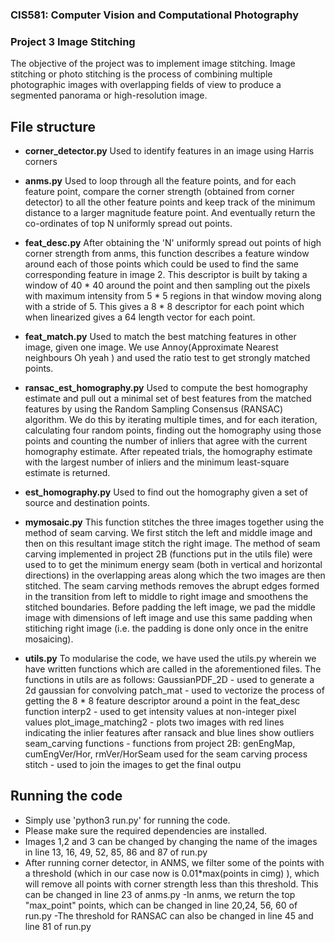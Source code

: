 ### CIS581: Computer Vision and Computational Photography
### Project 3 Image Stitching

The objective of the project was to implement image stitching. Image stitching or photo stitching is the process of combining multiple photographic images with overlapping fields of view to produce a segmented panorama or high-resolution image.

## File structure
- <b>corner_detector.py</b>
  Used to identify features in an image using Harris corners

- <b>anms.py</b>
  Used to loop through all the feature points, and for each feature point, compare the corner strength (obtained from corner detector) to all the other feature points and keep track of the minimum distance to a larger magnitude feature point. And eventually return the co-ordinates of top N uniformly spread out points.

- <b>feat_desc.py</b>
  After obtaining the 'N' uniformly spread out points of high corner strength from anms, this function describes a feature window around each of those points which could be used to find the same corresponding feature in image 2. This descriptor is built by taking a window of 40 * 40 around the point and then sampling out the pixels with maximum intensity from 5 * 5 regions in that window moving along with a stride of 5. This gives a 8 * 8 descriptor for each point which when linearized gives a 64 length vector for each point.

- <b>feat_match.py</b>
  Used to match the best matching features in other image, given one image. We use Annoy(Approximate Nearest neighbours Oh yeah ) and used the ratio test to get strongly matched points.

- <b>ransac_est_homography.py</b>
  Used to compute the best homography estimate and pull out a minimal set of best features from the matched features by using the Random Sampling Consensus (RANSAC) algorithm. We do this by iterating multiple times, and for each iteration, calculating four random points, finding out the homography using those points and counting the number of inliers that agree with the current homography estimate. After repeated trials, the homography estimate with the largest number of inliers and the minimum least-square estimate is returned.

- <b>est_homography.py</b>
  Used to find out the homography given a set of source and destination points.

- <b>mymosaic.py</b>
  This function stitches the three images together using the method of seam carving. We first stitch the left and middle image and then on this resultant image stitch the right image. The method of seam carving implemented in project 2B (functions put in the utils file) were used to to get the minimum energy seam (both in vertical and horizontal directions) in the overlapping areas along which the two images are then stitched. The seam carving methods removes the abrupt edges formed in the transition from left to middle to right image and smoothens the stitched boundaries. Before padding the left image, we pad the middle image with dimensions of left image and use this same padding when stitiching right image (i.e. the padding is done only once in the enitre mosaicing).

- <b>utils.py</b>
  To modularise the code, we have used the utils.py wherein we have written functions which are called in the aforementioned files. The functions in utils are as follows:
    GaussianPDF_2D - used to generate a 2d gaussian for convolving
    patch_mat - used to vectorize the process of getting the 8 * 8 feature descriptor around a point in the feat\_desc function
    interp2 - used to get intensity values at non-integer pixel values
    plot_image_matching2 - plots two images with red lines indicating the inlier features after ransack and blue lines show outliers
    seam_carving functions - functions from project 2B: genEngMap, cumEngVer/Hor, rmVer/HorSeam used for the seam carving process
    stitch - used to join the images to get the final outpu





## Running the code
- Simply use 'python3 run.py' for running the code.
- Please make sure the required dependencies are installed.
- Images 1,2 and 3 can be changed by changing the name of the images in line 13, 16, 49, 52, 85, 86 and 87 of run.py
- After running corner detector, in ANMS, we filter some of the points with a threshold (which in our case now is 0.01*max(points in cimg) ), which will remove all points with corner strength less than this threshold. This can be changed in line 23 of anms.py
-In anms, we return the top "max_point" points, which can be changed in line 20,24, 56, 60 of run.py
-The threshold for RANSAC can also be changed in line 45 and line 81 of run.py
